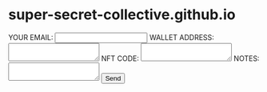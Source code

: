 # super-secret-collective.github.io
<form
  action="https://formspree.io/f/mjvlzevq"
  method="POST"
>
  <label>
    YOUR EMAIL:
    <input type="email" name="email">
  </label>
  <label>
    WALLET ADDRESS:
    <textarea name="WALLET ADDRESS"></textarea>
  </label>
  <label>
    NFT CODE:
    <textarea name="NFT CODE"></textarea>
  </label>
  <label>
    NOTES:
    <textarea name="NOTES"></textarea>
  </label>
  <!-- your other form fields go here -->
  <button type="REDEEM NFT">Send</button>
</form>
